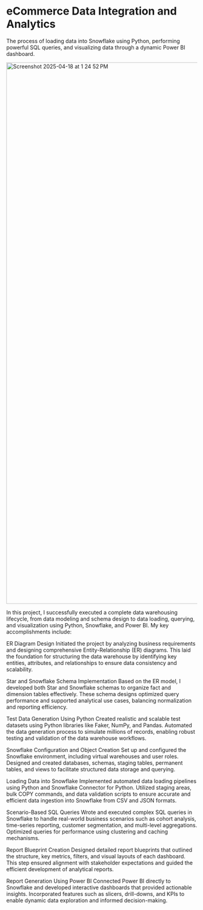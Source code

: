# eCommerce Data Integration and Analytics
The process of loading data into Snowflake using Python, performing powerful SQL queries, and visualizing data through a dynamic Power BI dashboard.

<img width="1425" alt="Screenshot 2025-04-18 at 1 24 52 PM" src="https://github.com/user-attachments/assets/12efe844-67f9-4458-b8ee-51c85135d81c" />



In this project, I successfully executed a complete data warehousing lifecycle, from data modeling and schema design to data loading, querying, and visualization using Python, Snowflake, and Power BI. My key accomplishments include:

ER Diagram Design
Initiated the project by analyzing business requirements and designing comprehensive Entity-Relationship (ER) diagrams. This laid the foundation for structuring the data warehouse by identifying key entities, attributes, and relationships to ensure data consistency and scalability.

Star and Snowflake Schema Implementation
Based on the ER model, I developed both Star and Snowflake schemas to organize fact and dimension tables effectively. These schema designs optimized query performance and supported analytical use cases, balancing normalization and reporting efficiency.

Test Data Generation Using Python
Created realistic and scalable test datasets using Python libraries like Faker, NumPy, and Pandas. Automated the data generation process to simulate millions of records, enabling robust testing and validation of the data warehouse workflows.

Snowflake Configuration and Object Creation
Set up and configured the Snowflake environment, including virtual warehouses and user roles. Designed and created databases, schemas, staging tables, permanent tables, and views to facilitate structured data storage and querying.

Loading Data into Snowflake
Implemented automated data loading pipelines using Python and Snowflake Connector for Python. Utilized staging areas, bulk COPY commands, and data validation scripts to ensure accurate and efficient data ingestion into Snowflake from CSV and JSON formats.

Scenario-Based SQL Queries
Wrote and executed complex SQL queries in Snowflake to handle real-world business scenarios such as cohort analysis, time-series reporting, customer segmentation, and multi-level aggregations. Optimized queries for performance using clustering and caching mechanisms.

Report Blueprint Creation
Designed detailed report blueprints that outlined the structure, key metrics, filters, and visual layouts of each dashboard. This step ensured alignment with stakeholder expectations and guided the efficient development of analytical reports.

Report Generation Using Power BI
Connected Power BI directly to Snowflake and developed interactive dashboards that provided actionable insights. Incorporated features such as slicers, drill-downs, and KPIs to enable dynamic data exploration and informed decision-making.
